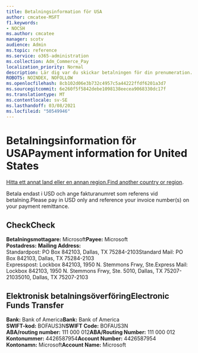 ```yaml
---
title: Betalningsinformation för USA
author: cmcatee-MSFT
f1.keywords:
- NOCSH
ms.author: cmcatee
manager: scotv
audience: Admin
ms.topic: reference
ms.service: o365-administration
ms.collection: Adm_Commerce_Pay
localization_priority: Normal
description: Lär dig var du skickar betalningen för din prenumeration.
ROBOTS: NOINDEX, NOFOLLOW
ms.openlocfilehash: 8cb102d06e3b732c4957c5a44222ffdf6201a3d7
ms.sourcegitcommit: 6e260f5f5842debe1098138eecea9068330dc17f
ms.translationtype: MT
ms.contentlocale: sv-SE
ms.lasthandoff: 03/08/2021
ms.locfileid: "50549946"
---
```

# <a name="payment-information-for-united-states"></a><span data-ttu-id="35b22-103">Betalningsinformation för USA</span><span class="sxs-lookup"><span data-stu-id="35b22-103">Payment information for United States</span></span>

<span data-ttu-id="35b22-104">[Hitta ett annat land eller en annan region.](../billing-and-payments/pay-for-your-subscription.md)</span><span class="sxs-lookup"><span data-stu-id="35b22-104">[Find another country or region](../billing-and-payments/pay-for-your-subscription.md).</span></span>

<span data-ttu-id="35b22-105">Betala endast i USD och ange fakturanumret som referens vid betalning.</span><span class="sxs-lookup"><span data-stu-id="35b22-105">Please pay in USD only and reference your invoice number(s) on your payment remittance.</span></span>

## <a name="check"></a><span data-ttu-id="35b22-106">Check</span><span class="sxs-lookup"><span data-stu-id="35b22-106">Check</span></span>

<span data-ttu-id="35b22-107">**Betalningsmottagare:** Microsoft</span><span class="sxs-lookup"><span data-stu-id="35b22-107">**Payee:** Microsoft</span></span>  
<span data-ttu-id="35b22-108">**Postadress:** </span><span class="sxs-lookup"><span data-stu-id="35b22-108">**Mailing Address:** </span></span>  
<span data-ttu-id="35b22-109">Standardpost: PO Box 842103, Dallas, TX 75284-2103</span><span class="sxs-lookup"><span data-stu-id="35b22-109">Standard Mail: PO Box 842103, Dallas, TX 75284-2103</span></span>  
<span data-ttu-id="35b22-110">Expresspost: Lockbox 842103, 1950 N. Stemmons Frwy, Ste.</span><span class="sxs-lookup"><span data-stu-id="35b22-110">Express Mail: Lockbox 842103, 1950 N. Stemmons Frwy, Ste.</span></span> <span data-ttu-id="35b22-111">5010, Dallas, TX 75207-2103</span><span class="sxs-lookup"><span data-stu-id="35b22-111">5010, Dallas, TX 75207-2103</span></span>

## <a name="electronic-funds-transfer"></a><span data-ttu-id="35b22-112">Elektronisk betalningsöverföring</span><span class="sxs-lookup"><span data-stu-id="35b22-112">Electronic Funds Transfer</span></span>

<span data-ttu-id="35b22-113">**Bank:** Bank of America</span><span class="sxs-lookup"><span data-stu-id="35b22-113">**Bank:** Bank of America</span></span>  
<span data-ttu-id="35b22-114">**SWIFT-kod:** BOFAUS3N</span><span class="sxs-lookup"><span data-stu-id="35b22-114">**SWIFT Code:** BOFAUS3N</span></span>  
<span data-ttu-id="35b22-115">**ABA/routing number:** 111 000 012</span><span class="sxs-lookup"><span data-stu-id="35b22-115">**ABA/Routing Number:** 111 000 012</span></span>  
<span data-ttu-id="35b22-116">**Kontonummer:** 4426587954</span><span class="sxs-lookup"><span data-stu-id="35b22-116">**Account Number:** 4426587954</span></span>  
<span data-ttu-id="35b22-117">**Kontonamn:** Microsoft</span><span class="sxs-lookup"><span data-stu-id="35b22-117">**Account Name:** Microsoft</span></span>  